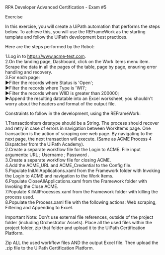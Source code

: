 RPA Developer Advanced Certification - Exam #5

Exercise

In this exercise, you will create a UiPath automation that performs the steps below. To achieve this, you will use the REFrameWork as the starting template and follow the UiPath development best practices.
  
Here are the steps performed by the Robot:
  
1.Log in to https://www.acme-test.com.  
2.On the landing page, Dashboard, click on the Work items menu item. Scrape the data in all the pages of the table, page by page, ensuring error handling and recovery.  
3.For each page:    
▶Filter the records where Status is 'Open';  
▶Filter the records where Type is 'WI1';   
▶Filter the records where WIID is greater than 200000;  
▶Append the resulting datatable into an Excel worksheet, you shouldn't worry about the headers and format of the output file. 
  
Constraints to follow in the development, using the REFrameWork:
  
1.TransactionItem datatype should be a String. The process should recover and retry in case of errors in navigation between WorkItems page. One transaction is the action of scraping one web page. By navigating to the next page, the next transaction will execute. (Same as ACME Process 4 Dispatcher from the UiPath Academy).  
2.Create a separate workflow file for the Login to ACME. File input arguments: URL ; Username ; Password .    
3.Create a separate workflow file for closing ACME.  
4.Add the ACME_URL and ACME_Credential to the Config file.      
5.Populate InitAllApplications.xaml from the Framework folder with Invoking the Login to ACME and navigation to the Work Items.   
6.Populate CloseAllApplications.xaml from the Framework folder with Invoking the Close ACME.    
7.Populate KillAllProcesses.xaml from the Framework folder with killing the process used.  
8.Populate the Process.xaml file with the following actions: Web scraping, Filtering and Appending to Excel.    

Important Note: Don't use external file references, outside of the project folder (including Orchestrator Assets). Place all the used files within the project folder, zip that folder and upload it to the UiPath Certification Platform.
  
Zip ALL the used workflow files AND the output Excel file. Then upload the .zip file to the UiPath Certification Platform.
